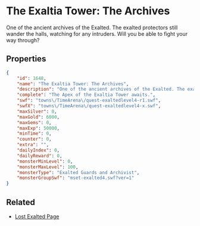 # The Exaltia Tower: The Archives

One of the ancient archives of the Exalted. The exalted protectors still wander the halls, watching for any intruders. Will you be able to fight your way through?

## Properties

```json
{
    "id": 1648,
    "name": "The Exaltia Tower: The Archives",
    "description": "One of the ancient archives of the Exalted. The exalted protectors still wander the halls, watching for any intruders. Will you be able to fight your way through?",
    "complete": "The Apex of the Exaltia Tower awaits.",
    "swf": "towns\/TimeArena\/quest-exaltedlevel4-r1.swf",
    "swfX": "towns\/TimeArena\/quest-exaltedlevel4-x.swf",
    "maxSilver": 0,
    "maxGold": 6000,
    "maxGems": 0,
    "maxExp": 50000,
    "minTime": 0,
    "counter": 0,
    "extra": "",
    "dailyIndex": 0,
    "dailyReward": 0,
    "monsterMinLevel": 0,
    "monsterMaxLevel": 100,
    "monsterType": "Exalted Guards and Archivist",
    "monsterGroupSwf": "mset-exalted4.swf?ver=1"
}
```

## Related

- [Lost Exalted Page](../items/19012-lost-exalted-page.md)

